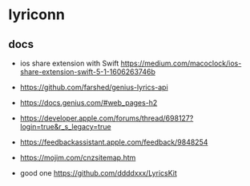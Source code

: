 # lyriconn

## docs
- ios share extension with Swift https://medium.com/macoclock/ios-share-extension-swift-5-1-1606263746b
- https://github.com/farshed/genius-lyrics-api
- https://docs.genius.com/#web_pages-h2
- https://developer.apple.com/forums/thread/698127?login=true&r_s_legacy=true
- https://feedbackassistant.apple.com/feedback/9848254
- https://mojim.com/cnzsitemap.htm

- good one https://github.com/ddddxxx/LyricsKit
